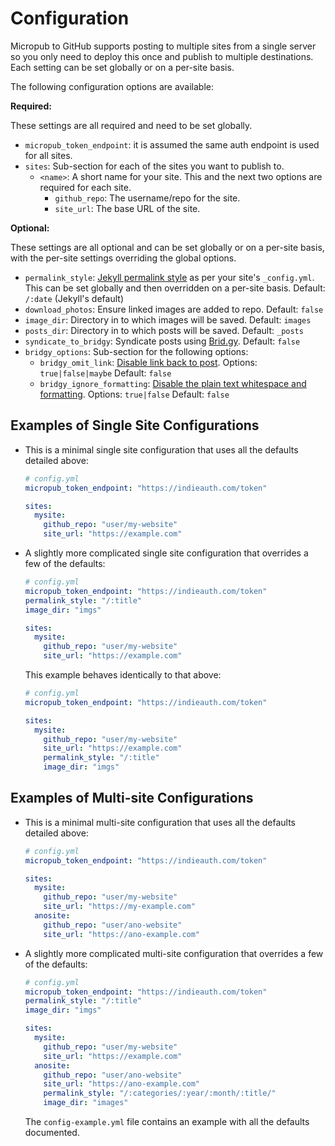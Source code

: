 # Configuration

Micropub to GitHub supports posting to multiple sites from a single server so you only need to deploy this once and publish to multiple destinations. Each setting can be set globally or on a per-site basis. 

The following configuration options are available:

**Required:**

These settings are all required and need to be set globally.

- `micropub_token_endpoint`: it is assumed the same auth endpoint is used for all sites.
- `sites`: Sub-section for each of the sites you want to publish to.
  - `<name>`: A short name for your site. This and the next two options are required for each site.
    - `github_repo`: The username/repo for the site.
    - `site_url`: The base URL of the site.

**Optional:**

These settings are all optional and can be set globally or on a per-site basis, with the per-site settings overriding the global options.

- `permalink_style`: [Jekyll permalink style](https://jekyllrb.com/docs/permalinks/#global) as per your site's `_config.yml`. This can be set globally and then overridden on a per-site basis.
  Default: `/:date` (Jekyll's default)
- `download_photos`: Ensure linked images are added to repo.
  Default: `false`
- `image_dir`: Directory in to which images will be saved.
  Default: `images`
- `posts_dir`: Directory in to which posts will be saved.
  Default: `_posts`
- `syndicate_to_bridgy`: Syndicate posts using [Brid.gy](https://brid.gy/).
  Default: `false`
- `bridgy_options`: Sub-section for the following options:
  - `bridgy_omit_link`: [Disable link back to post](https://brid.gy/about#omit-link).
    Options: `true|false|maybe`
    Default: `false`
  - `bridgy_ignore_formatting`: [Disable the plain text whitespace and formatting](https://brid.gy/about#ignore-formatting).
    Options: `true|false`
    Default: `false`

## Examples of Single Site Configurations

- This is a minimal single site configuration that uses all the defaults detailed above:

  ```yaml
  # config.yml
  micropub_token_endpoint: "https://indieauth.com/token"

  sites:
    mysite:
      github_repo: "user/my-website"
      site_url: "https://example.com"
  ```

- A slightly more complicated single site configuration that overrides a few of the defaults:

  ```yaml
  # config.yml
  micropub_token_endpoint: "https://indieauth.com/token"
  permalink_style: "/:title"
  image_dir: "imgs"

  sites:
    mysite:
      github_repo: "user/my-website"
      site_url: "https://example.com"
  ```

  This example behaves identically to that above:

  ```yaml
  # config.yml
  micropub_token_endpoint: "https://indieauth.com/token"

  sites:
    mysite:
      github_repo: "user/my-website"
      site_url: "https://example.com"
      permalink_style: "/:title"
      image_dir: "imgs" 
  ```

## Examples of Multi-site Configurations

- This is a minimal multi-site configuration that uses all the defaults detailed above:

  ```yaml
  # config.yml
  micropub_token_endpoint: "https://indieauth.com/token"

  sites:
    mysite:
      github_repo: "user/my-website"
      site_url: "https://my-example.com"
    anosite:
      github_repo: "user/ano-website"
      site_url: "https://ano-example.com"
  ```

- A slightly more complicated multi-site configuration that overrides a few of the defaults:

  ```yaml
  # config.yml
  micropub_token_endpoint: "https://indieauth.com/token"
  permalink_style: "/:title"
  image_dir: "imgs"

  sites:
    mysite:
      github_repo: "user/my-website"
      site_url: "https://example.com"
    anosite:
      github_repo: "user/ano-website"
      site_url: "https://ano-example.com"
      permalink_style: "/:categories/:year/:month/:title/"
      image_dir: "images"
  ```

  The `config-example.yml` file contains an example with all the defaults documented.
